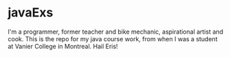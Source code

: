 # javaExs

I'm a programmer, former teacher and bike mechanic, aspirational artist and cook. This is the repo for my java course work, from when I was a student at Vanier College in Montreal. Hail Eris!
